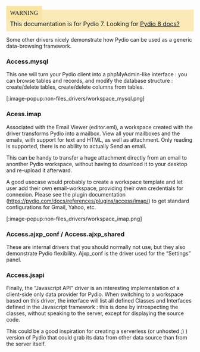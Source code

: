 <div style="background-color: #fbe9b7;font-size: 16px;">
<span style="background-color: #fae4a6;padding: 10px;font-family: FuturaT-Demi;">WARNING</span>
<span style="padding: 10px;display: inline-block;">This documentation is for Pydio 7. Looking for <a href="https://pydio.com/en/docs/v8/">Pydio 8 docs?</a></span>
</div>

Some other drivers nicely demonstrate how Pydio can be used as a generic data-browsing framework.

### Access.mysql
This one will turn your Pydio client into a phpMyAdmin-like interface : you can browse tables and records, and modify the database structure : create/delete tables, create/delete columns from tables.

[:image-popup:non-files_drivers/workspace_mysql.png]

### Acess.imap
Associated with the Email Viewer (editor.eml), a workspace created with the driver transforms Pydio into a mailbox. View all your mailboxes and the emails, with support for text and HTML, as well as attachment. Only reading is supported, there is no ability to actually Send an email.

This can be handy to transfer a huge attachment directly from an email to anonther Pydio workspace, without having to download it to your desktop and re-upload it afterward.

A good usecase would probably to create a workspace template and let user add their own email-workspace, providing their own credentials for connexion. Please see the plugin documentation (https://pydio.com/docs/references/plugins/access/imap/) to get standard configurations for Gmail, Yahoo, etc.

[:image-popup:non-files_drivers/workspace_imap.png]

### Access.ajxp_conf / Access.ajxp_shared
These are internal drivers that you should normally not use, but they also demonstrate Pydio flexibility. Ajxp_conf is the driver used for the “Settings” panel.

### Access.jsapi
Finally, the “Javascript API” driver is an interesting implementation of a client-side only data provider for Pydio. When switching to a workspace based on this driver, the interface will list all defined Classes and Interfaces defined in the Javascript framework : this is done by introspecting the classes, without speaking to the server, except for displaying the source code.

This could be a good inspiration for creating a serverless (or unhosted ;) ) version of Pydio that could grab its data from other data source than from the server itself.
